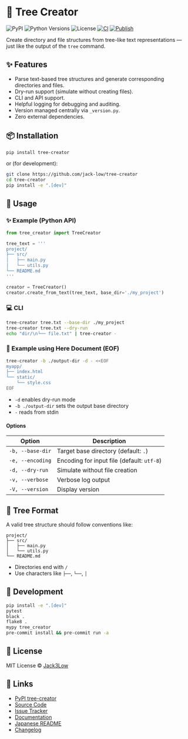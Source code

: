 # 📁 Tree Creator

![PyPI](https://img.shields.io/pypi/v/tree-creator)
![Python Versions](https://img.shields.io/pypi/pyversions/tree-creator)
![License](https://img.shields.io/pypi/l/tree-creator)
[![CI](https://github.com/jack-low/tree-creator/actions/workflows/ci.yml/badge.svg)](https://github.com/jack-low/tree-creator/actions/workflows/ci.yml)
[![Publish](https://github.com/jack-low/tree-creator/actions/workflows/publish.yml/badge.svg)](https://github.com/jack-low/tree-creator/actions/workflows/publish.yml)

Create directory and file structures from tree-like text representations — just like the output of the `tree` command.

## ✨ Features

* Parse text-based tree structures and generate corresponding directories and files.
* Dry-run support (simulate without creating files).
* CLI and API support.
* Helpful logging for debugging and auditing.
* Version managed centrally via `_version.py`.
* Zero external dependencies.

## 📦 Installation

```bash
pip install tree-creator
```

or (for development):

```bash
git clone https://github.com/jack-low/tree-creator
cd tree-creator
pip install -e ".[dev]"
```

## 🚀 Usage

### ✨ Example (Python API)

```python
from tree_creator import TreeCreator

tree_text = '''
project/
├── src/
│   ├── main.py
│   └── utils.py
└── README.md
'''

creator = TreeCreator()
creator.create_from_text(tree_text, base_dir='./my_project')
```

### 💻 CLI

```bash
tree-creator tree.txt --base-dir ./my_project
tree-creator tree.txt --dry-run
echo "dir/\n└── file.txt" | tree-creator -
```

### 🧪 Example using Here Document (EOF)

```bash
tree-creator -b ./output-dir -d - <<EOF
myapp/
├── index.html
└── static/
    └── style.css
EOF
```

- `-d` enables dry-run mode
- `-b ./output-dir` sets the output base directory
- `-` reads from stdin

#### Options

| Option           | Description                                |
|------------------|--------------------------------------------|
| `-b, --base-dir` | Target base directory (default: `.`)       |
| `-e, --encoding` | Encoding for input file (default: `utf-8`) |
| `-d, --dry-run`  | Simulate without file creation             |
| `-v, --verbose`  | Verbose log output                         |
| `-V, --version`  | Display version                            |

## 📄 Tree Format

A valid tree structure should follow conventions like:

```
project/
├── src/
│   ├── main.py
│   └── utils.py
└── README.md
```

- Directories end with `/`
- Use characters like `├──`, `└──`, `│`

## 🧪 Development

```bash
pip install -e ".[dev]"
pytest
black .
flake8 .
mypy tree_creator
pre-commit install && pre-commit run -a
```

## 📜 License

MIT License © [Jack3Low](mailto:xapa.pw@gmail.com)

## 🔗 Links

* [PyPI tree-creator](https://pypi.org/project/tree-creator/)
* [Source Code](https://github.com/jack-low/tree-creator)
* [Issue Tracker](https://github.com/jack-low/tree-creator/issues)
* [Documentation](https://github.com/jack-low/tree-creator#readme)
* [Japanese README](https://github.com/jack-low/tree-creator/blob/main/README.ja.md)
* [Changelog](./CHANGELOG.md)
